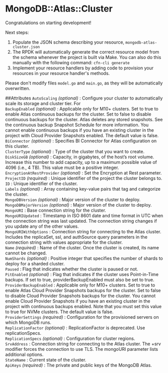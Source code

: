 # MongoDB::Atlas::Cluster

Congratulations on starting development!

Next steps:

1. Populate the JSON schema describing your resource, `mongodb-atlas-cluster.json`
2. The RPDK will automatically generate the correct resource model from the
   schema whenever the project is built via Make.
   You can also do this manually with the following command: `cfn-cli generate`
3. Implement your resource handlers by adding code to provision your resources in your resource handler's methods.

Please don't modify files `model.go` and `main.go`, as they will be automatically overwritten.

##Attributes
`AutoScaling` *(optional)* : Configure your cluster to automatically scale its storage and cluster tier. For<br>
`BackupEnabled` *(optional)* : Applicable only for M10+ clusters. Set to true to enable Atlas continuous backups for the cluster. Set to false to disable continuous backups for the cluster. Atlas deletes any stored snapshots. See the continuous backup Snapshot Schedule for more information. You cannot enable continuous backups if you have an existing cluster in the project with Cloud Provider Snapshots enabled. The default value is false.<br>
`BiConnector` *(optional)* : Specifies BI Connector for Atlas configuration on this cluster.<br>
`ClusterType` *(optional)* : Type of the cluster that you want to create.<br>
`DiskSizeGB` *(optional)* : Capacity, in gigabytes, of the host’s root volume. Increase this number to add capacity, up to a maximum possible value of 4096 (i.e., 4 TB). This value must be a positive integer.<br>
`EncryptionAtRestProvider` *(optional)* : Set the Encryption at Rest parameter.<br>
`ProjectID` *(required)* : Unique identifier of the project the cluster belongs to.<br>
`ID` : Unique identifier of the cluster.<br>
`Labels` *(optional)* : Array containing key-value pairs that tag and categorize the cluster.<br>
`MongoDBVersion` *(optional)* : Major version of the cluster to deploy.<br>
`MongoDBMajorVersion` *(optional)* : Major version of the cluster to deploy.<br>
`MongoURI` : Base connection string for the cluster.<br>
`MongoURIUpdated` : Timestamp in ISO 8601 date and time format in UTC when the connection string was last updated. The connection string changes if you update any of the other values.<br>
`MongoURIWithOptions` : Connection string for connecting to the Atlas cluster. Includes the replicaSet, ssl, and authSource query parameters in the connection string with values appropriate for the cluster.<br>
`Name` *(required)* : Name of the cluster. Once the cluster is created, its name cannot be changed.<br>
`NumShards` *(optional)* : Positive integer that specifies the number of shards to deploy for a sharded cluster.<br>
`Paused` : Flag that indicates whether the cluster is paused or not.<br>
`PitEnabled` *(optional)* : Flag that indicates if the cluster uses Point-in-Time backups. If set to true, providerBackupEnabled must also be set to true.<br>
`ProviderBackupEnabled` : Applicable only for M10+ clusters. Set to true to enable Atlas Cloud Provider Snapshots backups for the cluster. Set to false to disable Cloud Provider Snapshots backups for the cluster. You cannot enable Cloud Provider Snapshots if you have an existing cluster in the project with continuous backups enabled. Note that you must set this value to true for NVMe clusters. The default value is false.<br>
`ProviderSettings` *(required)* : Configuration for the provisioned servers on which MongoDB runs.<br>
`ReplicationFactor` *(optional)* : ReplicationFactor is deprecated. Use replicationSpecs.<br>
`ReplicationSpecs` *(optional)* : Configuration for cluster regions.<br>
`SrvAddress` : Connection string for connecting to the Atlas cluster. The +srv modifier forces the connection to use TLS. The mongoURI parameter lists additional options.<br>
`StateName` : Current state of the cluster.<br>
`ApiKeys` *(required)* : The private and public keys of the MongoDB Atlas.<br>